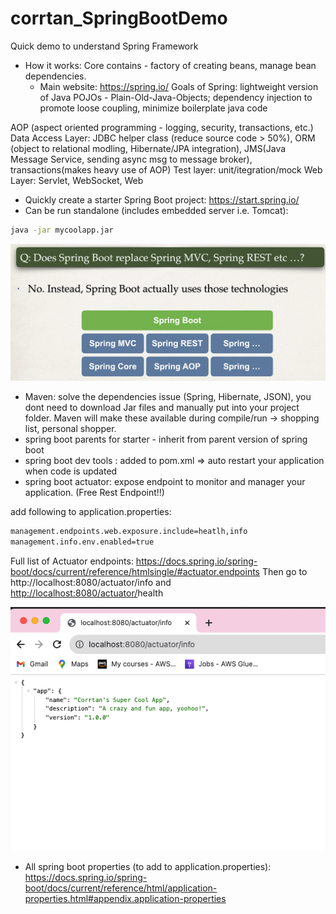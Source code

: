 # corrtan_SpringBootDemo

Quick demo to understand Spring Framework 


- How it works: Core contains - factory of creating beans, manage bean dependencies.
    - Main website: https://spring.io/ 
    Goals of Spring: lightweight version of Java POJOs - Plain-Old-Java-Objects; dependency injection to promote loose coupling, minimize boilerplate java code

AOP (aspect oriented programming - logging, security, transactions, etc.)
Data Access Layer: JDBC helper class (reduce source code > 50%), ORM (object to relational modling, Hibernate/JPA integration), JMS(Java Message Service, sending async msg to message broker), transactions(makes heavy use of AOP)
Test layer: unit/itegration/mock
Web Layer: Servlet, WebSocket, Web

- Quickly create a starter Spring Boot project: https://start.spring.io/
- Can be run standalone (includes embedded server i.e. Tomcat):

```bash
java -jar mycoolapp.jar
```

![sb_qa.png](https://github.com/CorrineTan/corrtan_SpringBootDemo/blob/main/sb_qa.png)

- Maven: solve the dependencies issue (Spring, Hibernate, JSON), you dont need to download Jar files and manually put into your project folder. Maven will make these available during compile/run → shopping list, personal shopper.
- spring boot parents for starter - inherit from parent version of spring boot
- spring boot dev tools : added to pom.xml ⇒ auto restart your application when code is updated
- spring boot actuator: expose endpoint to monitor and manager your application. (Free Rest Endpoint!!)

add following to application.properties:

```bash
management.endpoints.web.exposure.include=heatlh,info
management.info.env.enabled=true
```

Full list of Actuator endpoints: https://docs.spring.io/spring-boot/docs/current/reference/htmlsingle/#actuator.endpoints
Then go to http://localhost:8080/actuator/info and [http://localhost:8080/actuator/](http://localhost:8080/actuator/info)health

![sb_actuator.png](https://github.com/CorrineTan/corrtan_SpringBootDemo/blob/main/sb_actuator.png)

- All spring boot properties (to add to application.properties): https://docs.spring.io/spring-boot/docs/current/reference/html/application-properties.html#appendix.application-properties
